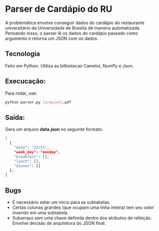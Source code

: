 # Parser de Cardápio do RU
A problemática envolve conseguir dados do cardápio do restaurante universitário da Universidade de Brasília de maneira automatizada. Pensando nisso, o parser lê os dados do cardápio passado como argumento e retorna um JSON com os dados.

## Tecnologia
Feito em Python. Utiliza as bilbiotecas Camelot, NumPy e Json.

## Execucação:

Para rodar, use: 
```sh
python parser.py [arquivo].pdf
```

## Saída:

Gera um arquivo **data.json** no seguinte formato:
```sh
[
  {
    "date": "23/11",
    "week_day": "monday",
    "breakfast": [],
    "lunch": [],
    "dinner": []
  },
]
```

## Bugs
- É necessário setar um inicio para as subtabelas.
- Certas colunas grandes (que ocupam uma linha inteira) tem seu valor inserido em uma subtabela.
- Subarrays sem uma chave definida dentro dos atributos de refeição. Envolve decisão de arquitetura do JSON final.